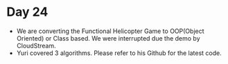 # Day 24

* We are converting the Functional Helicopter Game to OOP(Object Oriented) or Class based. We were interrupted due the demo by CloudStream.
* Yuri covered 3 algorithms. Please refer to his Github for the latest code.





